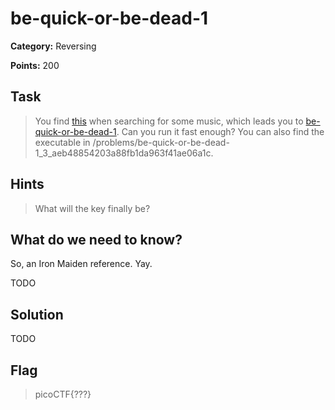 # be-quick-or-be-dead-1

**Category:** Reversing

**Points:** 200

## Task

> You find [this](https://www.youtube.com/watch?v=CTt1vk9nM9c) when searching for some music, which leads you to [be-quick-or-be-dead-1](Files/be-quick-or-be-dead-1). Can you run it fast enough? You can also find the executable in /problems/be-quick-or-be-dead-1_3_aeb48854203a88fb1da963f41ae06a1c. 


## Hints

> What will the key finally be?


## What do we need to know?

So, an Iron Maiden reference. Yay.

TODO

## Solution

TODO

## Flag

> picoCTF{???}
